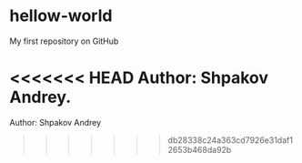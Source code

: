 # hellow-world
My first repository on GitHub 

<<<<<<< HEAD
Author: Shpakov Andrey.
=======
Author: Shpakov Andrey
>>>>>>> db28338c24a363cd7926e31daf12653b468da92b
